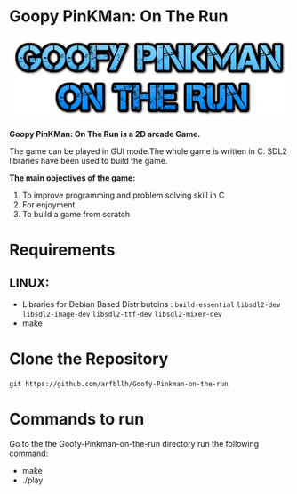 # Goopy PinKMan: On The Run
![Project Image](assets/logo.png)

**Goopy PinKMan: On The Run is a 2D arcade Game.**

The game can be played in GUI mode.The whole game is written in C. SDL2 libraries have been used to build the game.

**The main objectives of the game:**
1. To improve programming and problem solving skill in C
2. For enjoyment
3. To build a game from scratch

# Requirements
  ## LINUX:
  - Libraries for Debian Based Distributoins : ```build-essential``` ```libsdl2-dev``` ```libsdl2-image-dev``` ```libsdl2-ttf-dev``` ```libsdl2-mixer-dev```
  - make

# Clone the Repository
```
git https://github.com/arfbllh/Goofy-Pinkman-on-the-run
```

# Commands to run
 Go to the the Goofy-Pinkman-on-the-run directory run the following command:
  - make
  - ./play
  
